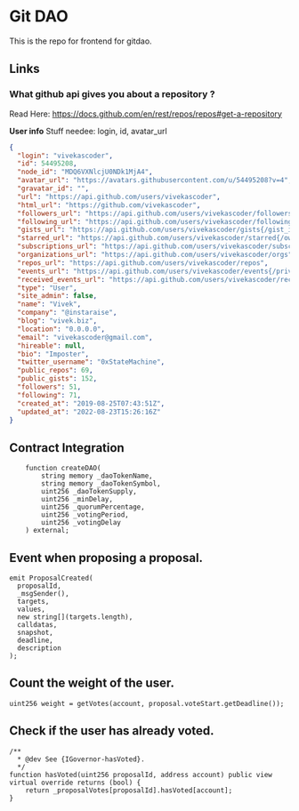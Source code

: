 # Git DAO

This is the repo for frontend for gitdao.

## Links

### What github api gives you about a repository ?

Read Here: https://docs.github.com/en/rest/repos/repos#get-a-repository

**User info**
Stuff needee: login, id, avatar_url

```json
{
  "login": "vivekascoder",
  "id": 54495208,
  "node_id": "MDQ6VXNlcjU0NDk1MjA4",
  "avatar_url": "https://avatars.githubusercontent.com/u/54495208?v=4",
  "gravatar_id": "",
  "url": "https://api.github.com/users/vivekascoder",
  "html_url": "https://github.com/vivekascoder",
  "followers_url": "https://api.github.com/users/vivekascoder/followers",
  "following_url": "https://api.github.com/users/vivekascoder/following{/other_user}",
  "gists_url": "https://api.github.com/users/vivekascoder/gists{/gist_id}",
  "starred_url": "https://api.github.com/users/vivekascoder/starred{/owner}{/repo}",
  "subscriptions_url": "https://api.github.com/users/vivekascoder/subscriptions",
  "organizations_url": "https://api.github.com/users/vivekascoder/orgs",
  "repos_url": "https://api.github.com/users/vivekascoder/repos",
  "events_url": "https://api.github.com/users/vivekascoder/events{/privacy}",
  "received_events_url": "https://api.github.com/users/vivekascoder/received_events",
  "type": "User",
  "site_admin": false,
  "name": "Vivek",
  "company": "@instaraise",
  "blog": "vivek.biz",
  "location": "0.0.0.0",
  "email": "vivekascoder@gmail.com",
  "hireable": null,
  "bio": "Imposter",
  "twitter_username": "0xStateMachine",
  "public_repos": 69,
  "public_gists": 152,
  "followers": 51,
  "following": 71,
  "created_at": "2019-08-25T07:43:51Z",
  "updated_at": "2022-08-23T15:26:16Z"
}
```

## Contract Integration

```sol
    function createDAO(
        string memory _daoTokenName,
        string memory _daoTokenSymbol,
        uint256 _daoTokenSupply,
        uint256 _minDelay,
        uint256 _quorumPercentage,
        uint256 _votingPeriod,
        uint256 _votingDelay
    ) external;

```

## Event when proposing a proposal.

```sol
emit ProposalCreated(
  proposalId,
  _msgSender(),
  targets,
  values,
  new string[](targets.length),
  calldatas,
  snapshot,
  deadline,
  description
);
```

## Count the weight of the user.

```
uint256 weight = getVotes(account, proposal.voteStart.getDeadline());
```

## Check if the user has already voted.

```
/**
  * @dev See {IGovernor-hasVoted}.
  */
function hasVoted(uint256 proposalId, address account) public view virtual override returns (bool) {
    return _proposalVotes[proposalId].hasVoted[account];
}
```

